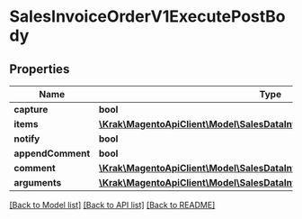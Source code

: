 # SalesInvoiceOrderV1ExecutePostBody

## Properties
Name | Type | Description | Notes
------------ | ------------- | ------------- | -------------
**capture** | **bool** |  | [optional] 
**items** | [**\Krak\MagentoApiClient\Model\SalesDataInvoiceItemCreationInterface[]**](SalesDataInvoiceItemCreationInterface.md) |  | [optional] 
**notify** | **bool** |  | [optional] 
**appendComment** | **bool** |  | [optional] 
**comment** | [**\Krak\MagentoApiClient\Model\SalesDataInvoiceCommentCreationInterface**](SalesDataInvoiceCommentCreationInterface.md) |  | [optional] 
**arguments** | [**\Krak\MagentoApiClient\Model\SalesDataInvoiceCreationArgumentsInterface**](SalesDataInvoiceCreationArgumentsInterface.md) |  | [optional] 

[[Back to Model list]](../README.md#documentation-for-models) [[Back to API list]](../README.md#documentation-for-api-endpoints) [[Back to README]](../README.md)


